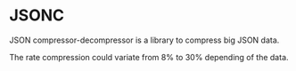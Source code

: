 JSONC
=====

JSON compressor-decompressor is a library to compress big JSON data.

The rate compression could variate from 8% to 30% depending of the data.
